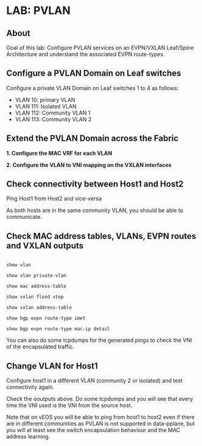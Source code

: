 # LAB: PVLAN

## About

Goal of this lab: Configure PVLAN services on an EVPN/VXLAN Leaf/Spine Architecture and understand the associated EVPN route-types

## Configure a PVLAN Domain on Leaf switches

Configure a private VLAN Domain on Leaf switches 1 to 4 as follows:
- VLAN 10: primary VLAN
- VLAN 111: Isolated VLAN
- VLAN 112: Community VLAN 1
- VLAN 113: Community VLAN 2

## Extend the PVLAN Domain across the Fabric

__1. Configure the MAC VRF for each VLAN__

__2. Configure the VLAN to VNI mapping on the VXLAN interfaces__


## Check connectivity between Host1 and Host2

Ping Host1 from Host2 and vice-versa

As both hosts are in the same community VLAN, you should be able to communicate.

## Check MAC address tables, VLANs, EVPN routes and VXLAN outputs

```cli

show vlan

show vlan private-vlan

show mac address-table

show vxlan flood vtep

show vxlan address-table

show bgp evpn route-type imet

show bgp evpn route-type mac-ip detail

```

You can also do some tcpdumps for the generated pings to check the VNI of the encapsulated traffic.


## Change VLAN for Host1

Configure host1 in a different VLAN (community 2 or isolated) and test connectivity again.

Check the ooutputs above. Do some tcpdumps and you will see that every time the VNI used is the VNI from the source host.

Note that on vEOS you will be able to ping from host1 to host2 even if there are in different communities as PVLAN is not supported in data-pplane, but you will at least see the switch encapsulation behaviour and the MAC address learning.